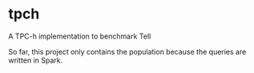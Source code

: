 # tpch
A TPC-h implementation to benchmark Tell

So far, this project only contains the population because the queries are written in Spark.
